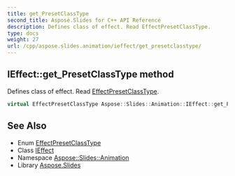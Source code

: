 ```yaml
---
title: get_PresetClassType
second_title: Aspose.Slides for C++ API Reference
description: Defines class of effect. Read EffectPresetClassType.
type: docs
weight: 27
url: /cpp/aspose.slides.animation/ieffect/get_presetclasstype/
---
```

## IEffect::get_PresetClassType method


Defines class of effect. Read [EffectPresetClassType](../../effectpresetclasstype/).

```cpp
virtual EffectPresetClassType Aspose::Slides::Animation::IEffect::get_PresetClassType()=0
```

## See Also

* Enum [EffectPresetClassType](../../effectpresetclasstype/)
* Class [IEffect](../)
* Namespace [Aspose::Slides::Animation](../../)
* Library [Aspose.Slides](../../../)
